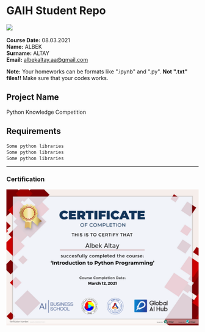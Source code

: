 # GAIH Student Repo 
![](img/newlogo.png)

**Course Date:** 08.03.2021  
**Name:** ALBEK  
**Surname:** ALTAY  
**Email:** albekaltay.aa@gmail.com  

**Note:** Your homeworks can be formats like ".ipynb" and ".py". **Not ".txt" files!!** Make sure that your codes works.  

## Project Name
Python Knowledge Competition

## Requirements
```
Some python libraries
Some python libraries
Some python libraries
```
---

### Certification
![](img/myPythonCertificate.png)

